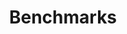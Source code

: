 ---
title: Benchmarks
description: The first comparative benchmark and benchmarking framework for vector search engines and vector databases.
keywords:
  - vector databases comparative benchmark
  - ANN Benchmark
  - Qdrant vs Milvus
  - Qdrant vs Weaviate
  - Qdrant vs ElasticSearch
  - benchmark
  - performance
  - latency
  - RPS
  - comparison
  - vector search
  - embedding
preview_image: /benchmarks/benchmark-1.png
seo_schema: { "@context": "https://schema.org", "@type": "Article", "headline": "Vector Search Comparative Benchmarks", "image": [ "https://qdrant.tech/benchmarks/benchmark-1.png" ], "abstract": "The first comparative benchmark and benchmarking framework for vector search engines", "datePublished": "2022-08-23", "dateModified": "2022-08-23", "author": [{ "@type": "Organization", "name": "Qdrant", "url": "https://qdrant.tech" }] }
 
---